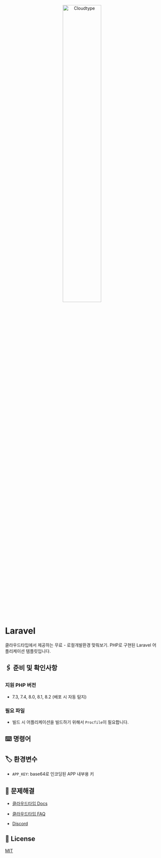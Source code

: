 <br/>
<br/>

<p align="center">
<img src="https://files.cloudtype.io/logo/cloudtype-logo-horizontal-black.png" width="50%" alt="Cloudtype"/>
</p>

<br/>
<br/>

# Laravel
 
클라우드타입에서 제공하는 무료 - 로컬개발환경 맞춰보기. 
PHP로 구현된 Laravel 어플리케이션 템플릿입니다.

## 🖇️ 준비 및 확인사항

### 지원 PHP 버전
- 7.3, 7.4, 8.0, 8.1, 8.2 (배포 시 자동 탐지)

### 필요 파일
- 빌드 시 어플리케이션을 빌드하기 위해서 `Procfile`이 필요합니다.

## ⌨️ 명령어

## 🏷️ 환경변수
- `APP_KEY`: base64로 인코딩된 APP 내부용 키 

## 💬 문제해결

- [클라우드타입 Docs](https://docs.cloudtype.io/)

- [클라우드타입 FAQ](https://help.cloudtype.io/guide/faq)

- [Discord](https://discord.gg/U7HX4BA6hu)


## 📄 License

[MIT](https://github.com/laravel/laravel#readme)

